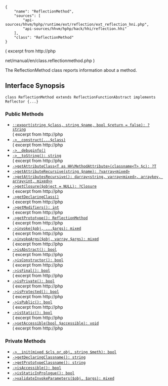 ``` yamlmeta
{
    "name": "ReflectionMethod",
    "sources": [
        "api-sources/hhvm/hphp/runtime/ext/reflection/ext_reflection_hni.php",
        "api-sources/hhvm/hphp/hack/hhi/reflection.hhi"
    ],
    "class": "ReflectionMethod"
}
```




( excerpt from http://php




net/manual/en/class.reflectionmethod.php )




The ReflectionMethod class reports information about a method.




## Interface Synopsis




``` Hack
class ReflectionMethod extends ReflectionFunctionAbstract implements Reflector {...}
```




### Public Methods




+ [` ::export(string $class, string $name, bool $return = false): ?string `](</hack/reference/class/ReflectionMethod/export/>)\
  ( excerpt from http://php
+ [` ->__construct(...$class) `](</hack/reference/class/ReflectionMethod/__construct/>)\
  ( excerpt from http://php
+ [` ->__debuginfo() `](</hack/reference/class/ReflectionMethod/__debuginfo/>)
+ [` ->__toString(): string `](</hack/reference/class/ReflectionMethod/__toString/>)\
  ( excerpt from http://php
+ [` ->getAttributeClass<T as HH\MethodAttribute>(classname<T> $c): ?T `](</hack/reference/class/ReflectionMethod/getAttributeClass/>)
+ [` ->getAttributeRecursive(string $name): ?varray<mixed> `](</hack/reference/class/ReflectionMethod/getAttributeRecursive/>)
+ [` ->getAttributesRecursive(): darray<string, varray<mixed>, arraykey, array<int, mixed>> `](</hack/reference/class/ReflectionMethod/getAttributesRecursive/>)
+ [` ->getClosure($object = NULL): ?Closure `](</hack/reference/class/ReflectionMethod/getClosure/>)\
  ( excerpt from http://php
+ [` ->getDeclaringClass() `](</hack/reference/class/ReflectionMethod/getDeclaringClass/>)\
  ( excerpt from
  http://php
+ [` ->getModifiers(): int `](</hack/reference/class/ReflectionMethod/getModifiers/>)\
  ( excerpt from
  http://php
+ [` ->getPrototype(): ReflectionMethod `](</hack/reference/class/ReflectionMethod/getPrototype/>)\
  ( excerpt from
  http://php
+ [` ->invoke($obj, ...$args): mixed `](</hack/reference/class/ReflectionMethod/invoke/>)\
  ( excerpt from http://php
+ [` ->invokeArgs($obj, varray $args): mixed `](</hack/reference/class/ReflectionMethod/invokeArgs/>)\
  ( excerpt from http://php
+ [` ->isAbstract(): bool `](</hack/reference/class/ReflectionMethod/isAbstract/>)\
  ( excerpt from http://php
+ [` ->isConstructor(): bool `](</hack/reference/class/ReflectionMethod/isConstructor/>)\
  ( excerpt from
  http://php
+ [` ->isFinal(): bool `](</hack/reference/class/ReflectionMethod/isFinal/>)\
  ( excerpt from http://php
+ [` ->isPrivate(): bool `](</hack/reference/class/ReflectionMethod/isPrivate/>)\
  ( excerpt from http://php
+ [` ->isProtected(): bool `](</hack/reference/class/ReflectionMethod/isProtected/>)\
  ( excerpt from http://php
+ [` ->isPublic(): bool `](</hack/reference/class/ReflectionMethod/isPublic/>)\
  ( excerpt from http://php
+ [` ->isStatic(): bool `](</hack/reference/class/ReflectionMethod/isStatic/>)\
  ( excerpt from http://php
+ [` ->setAccessible(bool $accessible): void `](</hack/reference/class/ReflectionMethod/setAccessible/>)\
  ( excerpt from
  http://php







### Private Methods




* [` ->__init(mixed $cls_or_obj, string $meth): bool `](</hack/reference/class/ReflectionMethod/__init/>)
* [` ->getDeclaringClassname(): string `](</hack/reference/class/ReflectionMethod/getDeclaringClassname/>)
* [` ->getPrototypeClassname(): string `](</hack/reference/class/ReflectionMethod/getPrototypeClassname/>)
* [` ->isAccessible(): bool `](</hack/reference/class/ReflectionMethod/isAccessible/>)
* [` ->isStaticInPrologue(): bool `](</hack/reference/class/ReflectionMethod/isStaticInPrologue/>)
* [` ->validateInvokeParameters($obj, $args): mixed `](</hack/reference/class/ReflectionMethod/validateInvokeParameters/>)
<!-- HHAPIDOC -->
